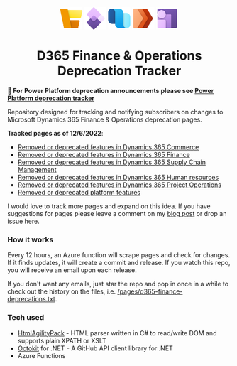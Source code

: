 <div align="center">
  <img alt="Commerce" src="/docs/img/Commerce_scalable.svg" height="50">
  <img alt="FinOps" src="/docs/img/Finance+Operations_scalable.svg" height="50">
  <img alt="SupplyChain" src="/docs/img/SupplyChainManagement_scalable.svg" height="50">
  <img alt="ProjectOps" src="/docs/img/ProjectOperations_scalable.svg" height="50">
  <img alt="CoreHR" src="/docs/img/CoreHR_scalable.svg" height="50">
  <h1>D365 Finance & Operations Deprecation Tracker</h1>
</div>

**:pushpin: For Power Platform deprecation announcements please see [Power Platform deprecation tracker](https://github.com/tcorcor1/power-platform-deprecation-tracker)**

Repository designed for tracking and notifying subscribers on changes to Microsoft Dynamics 365 Finance & Operations deprecation pages.

**Tracked pages as of 12/6/2022**:

- [Removed or deprecated features in Dynamics 365 Commerce](https://learn.microsoft.com/en-us/dynamics365/commerce/get-started/removed-deprecated-features-commerce)
- [Removed or deprecated features in Dynamics 365 Finance](https://learn.microsoft.com/en-us/dynamics365/finance/get-started/removed-deprecated-features-finance)
- [Removed or deprecated features in Dynamics 365 Supply Chain Management](https://learn.microsoft.com/en-us/dynamics365/supply-chain/get-started/removed-deprecated-features-scm-updates)
- [Removed or deprecated features in Dynamics 365 Human resources](https://learn.microsoft.com/en-us/dynamics365/human-resources/get-started/removed-deprecated-features-hr)
- [Removed or deprecated features in Dynamics 365 Project Operations](https://learn.microsoft.com/en-us/dynamics365/project-operations/whats-new/removed-depreciated-features-project)
- [Removed or deprecated platform features](https://learn.microsoft.com/en-us/dynamics365/fin-ops-core/dev-itpro/get-started/removed-deprecated-features-platform-updates)

I would love to track more pages and expand on this idea. If you have suggestions for pages please leave a comment on my [blog post](https://tldr-dynamics.com/blog/power-platform-deprecation-tracker) or drop an issue here.

### How it works

Every 12 hours, an Azure function will scrape pages and check for changes. If it finds updates, it will create a commit and release. If you watch this repo, you will receive an email upon each release.

If you don't want any emails, just star the repo and pop in once in a while to check out the history on the files, i.e. [/pages/d365-finance-deprecations.txt](https://github.com/tcorcor1/d365-finance-ops-deprecation-tracker/blob/main/pages/d365-finance-deprecations.txt).

### Tech used

- [HtmlAgilityPack](https://html-agility-pack.net/) - HTML parser written in C# to read/write DOM and supports plain XPATH or XSLT
- [Octokit](https://octokitnet.readthedocs.io/en/latest/) for .NET - A GitHub API client library for .NET
- Azure Functions
